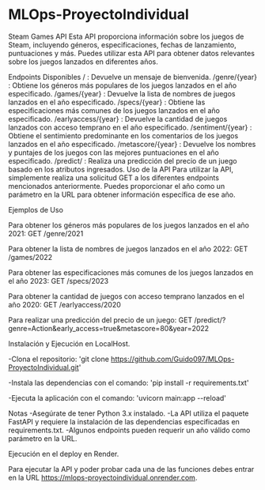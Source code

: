 # MLOps-ProyectoIndividual
Steam Games API
Esta API proporciona información sobre los juegos de Steam, incluyendo géneros, especificaciones, fechas de lanzamiento, puntuaciones y más. Puedes utilizar esta API para obtener datos relevantes sobre los juegos lanzados en diferentes años.

Endpoints Disponibles
/ : Devuelve un mensaje de bienvenida.
/genre/{year} : Obtiene los géneros más populares de los juegos lanzados en el año especificado.
/games/{year} : Devuelve la lista de nombres de juegos lanzados en el año especificado.
/specs/{year} : Obtiene las especificaciones más comunes de los juegos lanzados en el año especificado.
/earlyaccess/{year} : Devuelve la cantidad de juegos lanzados con acceso temprano en el año especificado.
/sentiment/{year} : Obtiene el sentimiento predominante en los comentarios de los juegos lanzados en el año especificado.
/metascore/{year} : Devuelve los nombres y puntajes de los juegos con las mejores puntuaciones en el año especificado.
/predict/ : Realiza una predicción del precio de un juego basado en los atributos ingresados.
Uso de la API
Para utilizar la API, simplemente realiza una solicitud GET a los diferentes endpoints mencionados anteriormente. Puedes proporcionar el año como un parámetro en la URL para obtener información específica de ese año.

Ejemplos de Uso

Para obtener los géneros más populares de los juegos lanzados en el año 2021:
GET /genre/2021

Para obtener la lista de nombres de juegos lanzados en el año 2022:
GET /games/2022

Para obtener las especificaciones más comunes de los juegos lanzados en el año 2023:
GET /specs/2023

Para obtener la cantidad de juegos con acceso temprano lanzados en el año 2020:
GET /earlyaccess/2020

Para realizar una predicción del precio de un juego:
GET /predict/?genre=Action&early_access=true&metascore=80&year=2022

Instalación y Ejecución en LocalHost.

-Clona el repositorio:
'git clone <https://github.com/Guido097/MLOps-ProyectoIndividual.git>'

-Instala las dependencias con el comando:
'pip install -r requirements.txt'

-Ejecuta la aplicación con el comando:
'uvicorn main:app --reload'


Notas
-Asegúrate de tener Python 3.x instalado.
-La API utiliza el paquete FastAPI y requiere la instalación de las dependencias especificadas en requirements.txt.
-Algunos endpoints pueden requerir un año válido como parámetro en la URL.


Ejecución en el deploy en Render.

Para ejecutar la API y poder probar cada una de las funciones debes entrar en la URL <https://mlops-proyectoindividual.onrender.com>.


